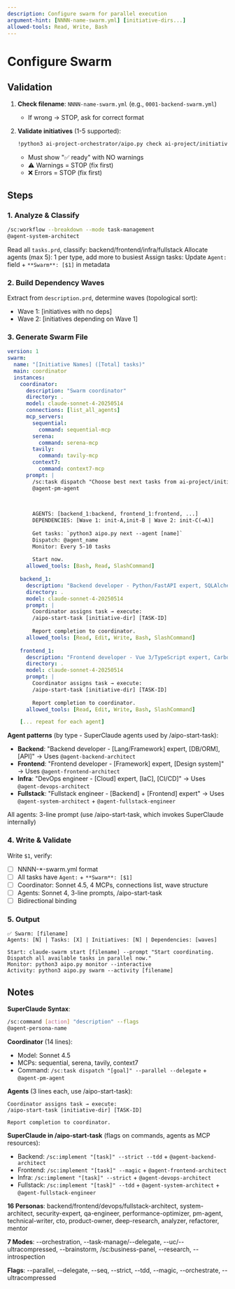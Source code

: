 ```yaml
---
description: Configure swarm for parallel execution
argument-hint: [NNNN-name-swarm.yml] [initiative-dirs...]
allowed-tools: Read, Write, Bash
---
```


# Configure Swarm

## Validation

1. **Check filename**: `NNNN-name-swarm.yml` (e.g., `0001-backend-swarm.yml`)
   - If wrong → STOP, ask for correct format

2. **Validate initiatives** (1-5 supported):
   ```bash
   !python3 ai-project-orchestrator/aipo.py check ai-project/initiatives/[dir]
   ```
   - Must show "✅ ready" with NO warnings
   - ⚠️ Warnings = STOP (fix first)
   - ❌ Errors = STOP (fix first)

## Steps

### 1. Analyze & Classify

```bash
/sc:workflow --breakdown --mode task-management
@agent-system-architect
```

Read all `tasks.prd`, classify: backend/frontend/infra/fullstack
Allocate agents (max 5): 1 per type, add more to busiest
Assign tasks: Update `Agent:` field + `**Swarm**: [$1]` in metadata

### 2. Build Dependency Waves

Extract from `description.prd`, determine waves (topological sort):
- Wave 1: [initiatives with no deps]
- Wave 2: [initiatives depending on Wave 1]

### 3. Generate Swarm File

```yaml
version: 1
swarm:
  name: "[Initiative Names] ([Total] tasks)"
  main: coordinator
  instances:
    coordinator:
      description: "Swarm coordinator"
      directory: .
      model: claude-sonnet-4-20250514
      connections: [list_all_agents]
      mcp_servers:
        sequential:
          command: sequential-mcp
        serena:
          command: serena-mcp
        tavily:
          command: tavily-mcp
        context7:
          command: context7-mcp
      prompt: |
        /sc:task dispatch "Choose best next tasks from ai-project/initiatives/*/tasks.prd and assign it to the most appropriate agent in order to maximize quality, parallelism and minimize the initiatives completion time" --parallel --delegate
        @agent-pm-agent
        

        
        AGENTS: [backend_1:backend, frontend_1:frontend, ...]
        DEPENDENCIES: [Wave 1: init-A,init-B | Wave 2: init-C(→A)]
        
        Get tasks: `python3 aipo.py next --agent [name]`
        Dispatch: @agent_name
        Monitor: Every 5-10 tasks
        
        Start now.
      allowed_tools: [Bash, Read, SlashCommand]
    
    backend_1:
      description: "Backend developer - Python/FastAPI expert, SQLAlchemy ORM, REST APIs, Pydantic schemas"
      directory: .
      model: claude-sonnet-4-20250514
      prompt: |
        Coordinator assigns task → execute:
        /aipo-start-task [initiative-dir] [TASK-ID]
        
        Report completion to coordinator.
      allowed_tools: [Read, Edit, Write, Bash, SlashCommand]
    
    frontend_1:
      description: "Frontend developer - Vue 3/TypeScript expert, Carbon Design System, Pinia state management"
      directory: .
      model: claude-sonnet-4-20250514
      prompt: |
        Coordinator assigns task → execute:
        /aipo-start-task [initiative-dir] [TASK-ID]
        
        Report completion to coordinator.
      allowed_tools: [Read, Edit, Write, Bash, SlashCommand]

    [... repeat for each agent]
```

**Agent patterns** (by type - SuperClaude agents used by /aipo-start-task):
- **Backend**: "Backend developer - [Lang/Framework] expert, [DB/ORM], [API]" → Uses `@agent-backend-architect`
- **Frontend**: "Frontend developer - [Framework] expert, [Design system]" → Uses `@agent-frontend-architect`
- **Infra**: "DevOps engineer - [Cloud] expert, [IaC], [CI/CD]" → Uses `@agent-devops-architect`
- **Fullstack**: "Fullstack engineer - [Backend] + [Frontend] expert" → Uses `@agent-system-architect` + `@agent-fullstack-engineer`

All agents: 3-line prompt (use /aipo-start-task, which invokes SuperClaude internally)

### 4. Write & Validate

Write `$1`, verify:
- [ ] NNNN-*-swarm.yml format
- [ ] All tasks have `Agent:` + `**Swarm**: [$1]`
- [ ] Coordinator: Sonnet 4.5, 4 MCPs, connections list, wave structure
- [ ] Agents: Sonnet 4, 3-line prompts, /aipo-start-task
- [ ] Bidirectional binding

### 5. Output

```
✅ Swarm: [filename]
Agents: [N] | Tasks: [X] | Initiatives: [N] | Dependencies: [waves]

Start: claude-swarm start [filename] --prompt "Start coordinating. Dispatch all available tasks in parallel now."
Monitor: python3 aipo.py monitor --interactive
Activity: python3 aipo.py swarm --activity [filename]
```

## Notes

**SuperClaude Syntax**:
```bash
/sc:command [action] "description" --flags
@agent-persona-name
```

**Coordinator** (14 lines):
- Model: Sonnet 4.5
- MCPs: sequential, serena, tavily, context7
- Command: `/sc:task dispatch "[goal]" --parallel --delegate` + `@agent-pm-agent`

**Agents** (3 lines each, use /aipo-start-task):
```
Coordinator assigns task → execute:
/aipo-start-task [initiative-dir] [TASK-ID]

Report completion to coordinator.
```

**SuperClaude in /aipo-start-task** (flags on commands, agents as MCP resources):
- Backend: `/sc:implement "[task]" --strict --tdd` + `@agent-backend-architect`
- Frontend: `/sc:implement "[task]" --magic` + `@agent-frontend-architect`
- Infra: `/sc:implement "[task]" --strict` + `@agent-devops-architect`
- Fullstack: `/sc:implement "[task]" --tdd` + `@agent-system-architect` + `@agent-fullstack-engineer`

**16 Personas**: backend/frontend/devops/fullstack-architect, system-architect, security-expert, qa-engineer, performance-optimizer, pm-agent, technical-writer, cto, product-owner, deep-research, analyzer, refactorer, mentor

**7 Modes**: --orchestration, --task-manage/--delegate, --uc/--ultracompressed, --brainstorm, /sc:business-panel, --research, --introspection

**Flags**: --parallel, --delegate, --seq, --strict, --tdd, --magic, --orchestrate, --ultracompressed

